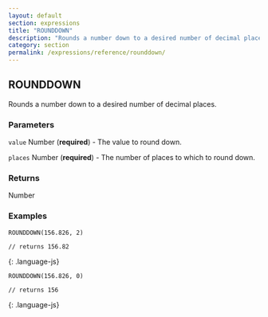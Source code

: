 ```yaml
---
layout: default
section: expressions
title: "ROUNDDOWN"
description: "Rounds a number down to a desired number of decimal places."
category: section
permalink: /expressions/reference/rounddown/
---
```


## ROUNDDOWN

Rounds a number down to a desired number of decimal places.

### Parameters

`value` Number (__required__) - The value to round down.

`places` Number (__required__) - The number of places to which to round down.

### Returns

Number

### Examples

~~~
ROUNDDOWN(156.826, 2)

// returns 156.82
~~~
{: .language-js}


~~~
ROUNDDOWN(156.826, 0)

// returns 156
~~~
{: .language-js}
